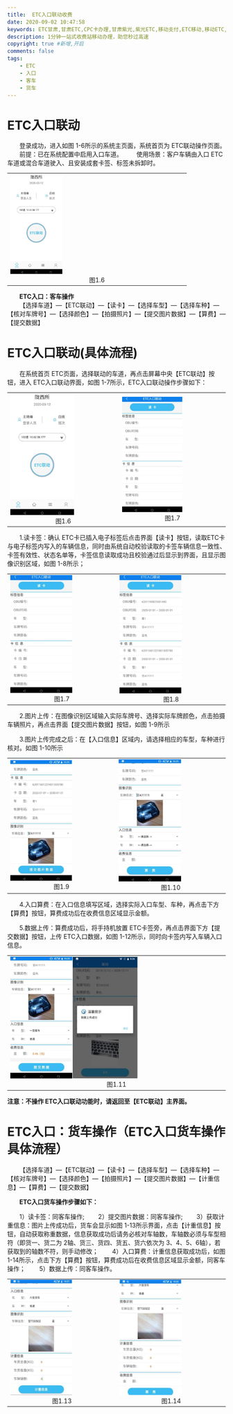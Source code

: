 ```yaml
---
title:  ETC入口联动收费
date: 2020-09-02 10:47:58
keywords: ETC甘肃,甘肃ETC,CPC卡办理,甘肃紫光,紫光ETC,移动支付,ETC移动,移动ETC,ETC办理，ETC手持终端,甘肃ETC办理,甘肃ETC发行,移动发行终端,手持便携式收费系统
description: 1分钟一站式收费站移动办理，助您秒过高速
copyright: true #新增,开启
comments: false
tags:
    - ETC
    - 入口
    - 客车
    - 货车
---
```


# ETC入口联动
&emsp;&emsp;登录成功，进入如图 1-6所示的系统主页面，系统首页为  ETC联动操作页面。
&emsp;&emsp;前提：已在系统配置中启用入口车道。
&emsp;&emsp;使用场景：客户车辆由入口 ETC车道或混合车道驶入、且安装成套卡签、标签未拆卸时。
<table>
  <td><img src="/pub-images/laneEtc-1.jpg"  width="30%" /><div style="text-align:center;">图1.6</div></td>
   </table>
<div style="font-weight:bold;">&emsp;&emsp;ETC入口：客车操作</div>
&emsp;&emsp;【选择车道】—【ETC联动】—【读卡】—【选择车型】—【选择车种】—【核对车牌号】—【选择颜色】—【拍摄照片】—【提交图片数据】—【算费】—【提交数据】

# ETC入口联动(具体流程)
&emsp;&emsp;在系统首页 ETC页面，选择联动的车道，再点击屏幕中央【ETC联动】按钮，进入 ETC入口联动界面，如图  1-7所示，ETC入口联动操作步骤如下：

   <table>
        <td><img src="/pub-images/laneEtc-1.jpg"  width="60%" /><div style="text-align:center;">图1.6</div></td>
        <td><img src="/pub-images/laneEtc-2.jpg"  width="60%" /><div style="text-align:center;">图1.7</div></td>
       </table>
&emsp;&emsp;1.读卡签：确认 ETC卡已插入电子标签后点击界面【读卡】按钮，读取ETC卡与电子标签内写入的车辆信息，同时由系统自动校验读取的卡签车辆信息一致性、卡签有效性、状态名单等，卡签信息读取成功且校验通过后显示到界面，且显示图像识别区域，如图 1-8所示；
 <table>
 <td><img src="/pub-images/laneEtc-2.jpg"  width="60%" /><div style="text-align:center;">图1.7</div></td>
 <td><img src="/pub-images/laneEtc-3.jpg"  width="60%" /><div style="text-align:center;">图1.8</div></td>
       </table>
&emsp;&emsp;2.图片上传：在图像识别区域输入实际车牌号、选择实际车牌颜色，点击拍摄车辆照片，再点击界面【提交图片数据】按钮，如图 1-9所示

&emsp;&emsp;3.图片上传完成之后：在【入口信息】区域内，请选择相应的车型，车种进行核对。如图 1-10所示
<table>
  <td><img src="/pub-images/laneEtc-4.jpg"  width="60%" /><div style="text-align:center;">图1.9</div></td>
  <td><img src="/pub-images/laneEtc-5.jpg"  width="60%" /><div style="text-align:center;">图1.10</div></td>
   </table>
&emsp;&emsp;4.入口算费：在入口信息填写区域，选择实际入口车型、车种，再点击下方【算费】按钮，算费成功后在收费信息区域显示金额。

&emsp;&emsp;5.数据上传：算费成功后，将手持机放置 ETC卡签旁，再点击界面下方【提交数据】按钮，上传 ETC入口数据，如图  1-12所示，同时向卡签内写入车辆入口信息。
<table>
  <td><img src="/pub-images/laneEtc-6.jpg"  width="60%" /><div style="text-align:center;">图1.11</div></td>
   </table>
   
<div style="font-weight:bold;">注意：不操作 ETC入口联动功能时，请返回至【ETC联动】主界面。</div>

# ETC入口：货车操作（ETC入口货车操作具体流程）
&emsp;&emsp;【选择车道】—【ETC联动】—【读卡】—【选择车型】—【选择车种】—【核对车牌号】—【选择颜色】—【拍摄照片】—【提交图片数据】—【计重信息】—【算费】—【提交数据】

<div style="font-weight:bold;">&emsp;&emsp;ETC入口货车操作步骤如下：</div>

&emsp;&emsp;1）读卡签：同客车操作;
&emsp;&emsp;2）提交图片数据：同客车操作;
&emsp;&emsp;3）获取计重信息：图片上传成功后，货车会显示如图 1-13所示界面，点击【计重信息】按钮，自动获取称重数据，信息获取成功后请务必核对车轴数，车轴数必须与车型相符（即货一、货二为 2轴、货三、货四、货五、货六依次为   3、4、5、6轴），若获取到的轴数不符，则手动修改；
&emsp;&emsp;4）入口算费：计重信息获取成功后，如图 1-14所示，点击下方【算费】按钮，算费成功后在收费信息区域显示金额，同客车操作；
&emsp;&emsp;5）数据上传：同客车操作。

<table>
  <td><img src="/pub-images/laneEtcVan-1.jpg"  width="60%" /><div style="text-align:center;">图1.13</div></td>
  <td><img src="/pub-images/laneEtcVan-2.jpg"  width="60%" /><div style="text-align:center;">图1.14</div></td>
   </table>
